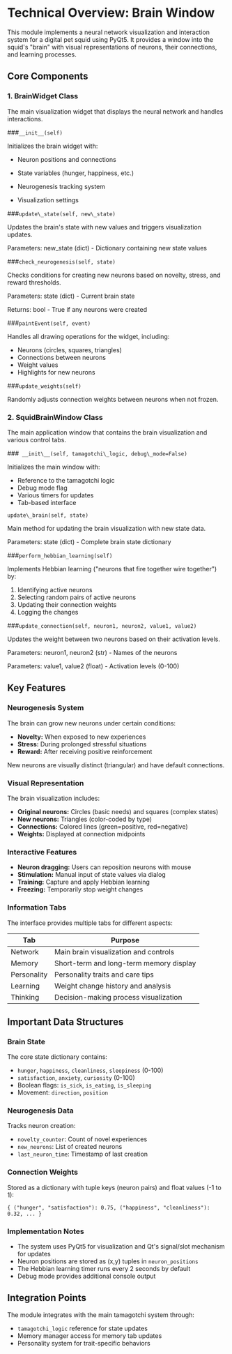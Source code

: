 # Technical Overview: Brain Window

This module implements a neural network visualization and interaction system for a digital pet squid using PyQt5. It provides a window into the squid's "brain" with visual representations of neurons, their connections, and learning processes.

## Core Components

### 1\. BrainWidget Class

The main visualization widget that displays the neural network and handles interactions.

###` __init__(self) `

Initializes the brain widget with:

*   Neuron positions and connections

*   State variables (hunger, happiness, etc.)

*   Neurogenesis tracking system

*   Visualization settings

###`update\_state(self, new\_state)`

Updates the brain's state with new values and triggers visualization updates.

Parameters: new_state (dict) - Dictionary containing new state values

###`check_neurogenesis(self, state)`

Checks conditions for creating new neurons based on novelty, stress, and reward thresholds.

Parameters: state (dict) - Current brain state

Returns: bool - True if any neurons were created

###`paintEvent(self, event)`

Handles all drawing operations for the widget, including:

*   Neurons (circles, squares, triangles)
*   Connections between neurons
*   Weight values
*   Highlights for new neurons

###`update_weights(self)`

Randomly adjusts connection weights between neurons when not frozen.

### 2\. SquidBrainWindow Class

The main application window that contains the brain visualization and various control tabs.

###` __init\__(self, tamagotchi\_logic, debug\_mode=False)`

Initializes the main window with:

*   Reference to the tamagotchi logic
*   Debug mode flag
*   Various timers for updates
*   Tab-based interface

`update\_brain(self, state)`

Main method for updating the brain visualization with new state data.

Parameters: state (dict) - Complete brain state dictionary

###`perform_hebbian_learning(self)`

Implements Hebbian learning ("neurons that fire together wire together") by:

1.  Identifying active neurons
2.  Selecting random pairs of active neurons
3.  Updating their connection weights
4.  Logging the changes

###`update_connection(self, neuron1, neuron2, value1, value2)`

Updates the weight between two neurons based on their activation levels.

Parameters: neuron1, neuron2 (str) - Names of the neurons

Parameters: value1, value2 (float) - Activation levels (0-100)

## Key Features

### Neurogenesis System

The brain can grow new neurons under certain conditions:

*   **Novelty:** When exposed to new experiences
*   **Stress:** During prolonged stressful situations
*   **Reward:** After receiving positive reinforcement

New neurons are visually distinct (triangular) and have default connections.

### Visual Representation

The brain visualization includes:

*   **Original neurons:** Circles (basic needs) and squares (complex states)
*   **New neurons:** Triangles (color-coded by type)
*   **Connections:** Colored lines (green=positive, red=negative)
*   **Weights:** Displayed at connection midpoints

### Interactive Features

*   **Neuron dragging:** Users can reposition neurons with mouse
*   **Stimulation:** Manual input of state values via dialog
*   **Training:** Capture and apply Hebbian learning
*   **Freezing:** Temporarily stop weight changes

### Information Tabs

The interface provides multiple tabs for different aspects:

| Tab | Purpose |
| --- | --- |
| Network | Main brain visualization and controls |
| Memory | Short-term and long-term memory display |
| Personality | Personality traits and care tips |
| Learning | Weight change history and analysis |
| Thinking | Decision-making process visualization |

## Important Data Structures

### Brain State

The core state dictionary contains:

*   `hunger`, `happiness`, `cleanliness`, `sleepiness` (0-100)
*   `satisfaction`, `anxiety`, `curiosity` (0-100)
*   Boolean flags: `is_sick`, `is_eating`, `is_sleeping`
*   Movement: `direction`, `position`

### Neurogenesis Data

Tracks neuron creation:

*   `novelty_counter`: Count of novel experiences
*   `new_neurons`: List of created neurons
*   `last_neuron_time`: Timestamp of last creation

### Connection Weights

Stored as a dictionary with tuple keys (neuron pairs) and float values (-1 to 1):

`{
    ("hunger", "satisfaction"): 0.75,
    ("happiness", "cleanliness"): 0.32,
    ...
}`

### Implementation Notes

*   The system uses PyQt5 for visualization and Qt's signal/slot mechanism for updates
*   Neuron positions are stored as (x,y) tuples in `neuron_positions`
*   The Hebbian learning timer runs every 2 seconds by default
*   Debug mode provides additional console output

## Integration Points

The module integrates with the main tamagotchi system through:

*   `tamagotchi_logic` reference for state updates
*   Memory manager access for memory tab updates
*   Personality system for trait-specific behaviors
